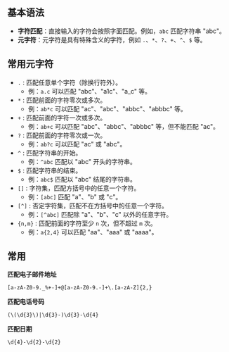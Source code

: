 ## 基本语法

-   **字符匹配**：直接输入的字符会按照字面匹配。例如，`abc` 匹配字符串 "abc"。
-   **元字符**：元字符是具有特殊含义的字符，例如 `.`、`*`、`?`、`+`、`^`、`$` 等。

## 常用元字符

-   `.` : 匹配任意单个字符（除换行符外）。
    -   例：`a.c` 可以匹配 "abc"、"a1c"、"a_c" 等。
-   `*` : 匹配前面的字符零次或多次。
    -   例：`ab*c` 可以匹配 "ac"、"abc"、"abbc"、"abbbc" 等。
-   `+` : 匹配前面的字符一次或多次。
    -   例：`ab+c` 可以匹配 "abc"、"abbc"、"abbbc" 等，但不能匹配 "ac"。
-   `?` : 匹配前面的字符零次或一次。
    -   例：`ab?c` 可以匹配 "ac" 或 "abc"。
-   `^` : 匹配字符串的开始。
    -   例：`^abc` 匹配以 "abc" 开头的字符串。
-   `$` : 匹配字符串的结束。
    -   例：`abc$` 匹配以 "abc" 结尾的字符串。
-   `[]` : 字符集，匹配方括号中的任意一个字符。
    -   例：`[abc]` 匹配 "a"、"b" 或 "c"。
-   `[^]` : 否定字符集，匹配不在方括号中的任意一个字符。
    -   例：`[^abc]` 匹配除 "a"、"b"、"c" 以外的任意字符。
-   `{n,m}` : 匹配前面的字符至少 `n` 次，但不超过 `m` 次。
    -   例：`a{2,4}` 可以匹配 "aa"、"aaa" 或 "aaaa"。

## 常用

**匹配电子邮件地址**

```regex
[a-zA-Z0-9._%+-]+@[a-zA-Z0-9.-]+\.[a-zA-Z]{2,}
```

**匹配电话号码**

```regex
(\(\d{3}\)|\d{3}-)\d{3}-\d{4}
```

**匹配日期**

```regex
\d{4}-\d{2}-\d{2}
```

